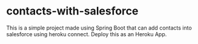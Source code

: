 # contacts-with-salesforce
This is a simple project made using Spring Boot that can add contacts into salesforce using heroku connect. Deploy this as an Heroku App.
